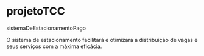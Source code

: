 # projetoTCC
sistemaDeEstacionamentoPago

O sistema de estacionamento facilitará e otimizará a distribuição de vagas e seus serviços com a máxima eficácia.
